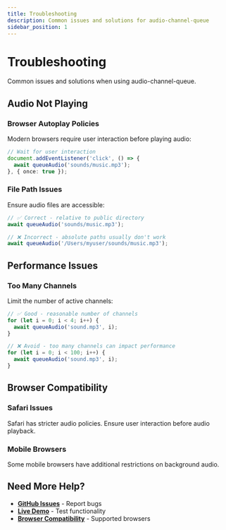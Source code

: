 ```yaml
---
title: Troubleshooting
description: Common issues and solutions for audio-channel-queue
sidebar_position: 1
---
```


# Troubleshooting

Common issues and solutions when using audio-channel-queue.

## Audio Not Playing

### Browser Autoplay Policies
Modern browsers require user interaction before playing audio:

```typescript
// Wait for user interaction
document.addEventListener('click', () => {
  await queueAudio('sounds/music.mp3');
}, { once: true });
```

### File Path Issues
Ensure audio files are accessible:

```typescript
// ✅ Correct - relative to public directory
await queueAudio('sounds/music.mp3');

// ❌ Incorrect - absolute paths usually don't work
await queueAudio('/Users/myuser/sounds/music.mp3');
```

## Performance Issues

### Too Many Channels
Limit the number of active channels:

```typescript
// ✅ Good - reasonable number of channels
for (let i = 0; i < 4; i++) {
  await queueAudio('sound.mp3', i);
}

// ❌ Avoid - too many channels can impact performance
for (let i = 0; i < 100; i++) {
  await queueAudio('sound.mp3', i);
}
```

## Browser Compatibility

### Safari Issues
Safari has stricter audio policies. Ensure user interaction before audio playback.

### Mobile Browsers
Some mobile browsers have additional restrictions on background audio.

## Need More Help?

- **[GitHub Issues](https://github.com/tonycarpenter21/audio-channel-queue/issues)** - Report bugs
- **[Live Demo](https://tonycarpenter21.github.io/audio-queue-demo/)** - Test functionality
- **[Browser Compatibility](../getting-started/browser-compatibility)** - Supported browsers 